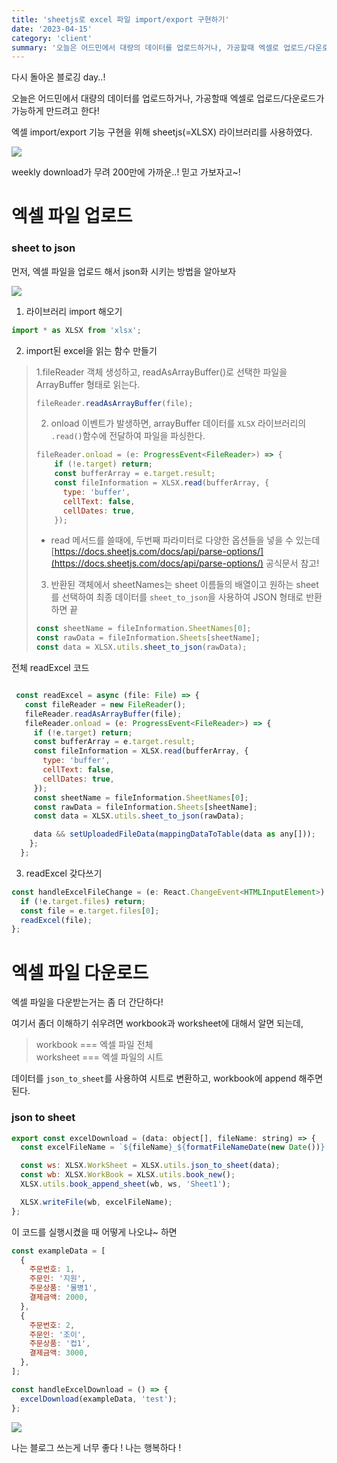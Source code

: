 ```yaml
---
title: 'sheetjs로 excel 파일 import/export 구현하기'
date: '2023-04-15'
category: 'client'
summary: '오늘은 어드민에서 대량의 데이터를 업로드하거나, 가공할때 엑셀로 업로드/다운로드가 가능하게 만드려고 한다! 엑셀 import/export 기능 구현을 위해 sheetjs(=XLSX) 라이브러리를 사용하였다.'
---
```


다시 돌아온 블로깅 day..!

오늘은 어드민에서 대량의 데이터를 업로드하거나, 가공할때 엑셀로 업로드/다운로드가 가능하게 만드려고 한다!

엑셀 import/export 기능 구현을 위해 sheetjs(=XLSX) 라이브러리를 사용하였다.

![](https://velog.velcdn.com/images/jiwonyyy/post/05a68fe4-767e-4f6d-b572-a1c7aa8bb9f0/image.png)

weekly download가 무려 200만에 가까운..! 믿고 가보자고~!

# 엑셀 파일 업로드

### sheet to json

먼저, 엑셀 파일을 업로드 해서 json화 시키는 방법을 알아보자

![](https://velog.velcdn.com/images/jiwonyyy/post/a9d655ac-c16b-4999-8491-b9c59404439d/image.gif)

1.  라이브러리 import 해오기

```js
import * as XLSX from 'xlsx';
```

2.  import된 excel을 읽는 함수 만들기

> 1.fileReader 객체 생성하고, readAsArrayBuffer()로 선택한 파일을 ArrayBuffer 형태로 읽는다.
>
> ```js
> fileReader.readAsArrayBuffer(file);
> ```
>
> 2.  onload 이벤트가 발생하면, arrayBuffer 데이터를 `XLSX` 라이브러리의 `.read()`함수에 전달하여 파일을 파싱한다.
>
> ```js
> fileReader.onload = (e: ProgressEvent<FileReader>) => {
>     if (!e.target) return;
>     const bufferArray = e.target.result;
>     const fileInformation = XLSX.read(bufferArray, {
>       type: 'buffer',
>       cellText: false,
>       cellDates: true,
>     });
> ```
>
> - read 메서드를 쓸때에, 두번째 파라미터로 다양한 옵션들을 넣을 수 있는데  
>   [https://docs.sheetjs.com/docs/api/parse-options/](https://docs.sheetjs.com/docs/api/parse-options/) 공식문서 참고!
>
> 3.  반환된 객체에서 sheetNames는 sheet 이름들의 배열이고 원하는 sheet를 선택하여 최종 데이터를 `sheet_to_json`을 사용하여 JSON 형태로 반환하면 끝
>
> ```js
> const sheetName = fileInformation.SheetNames[0];
> const rawData = fileInformation.Sheets[sheetName];
> const data = XLSX.utils.sheet_to_json(rawData);
> ```

전체 readExcel 코드

```js

 const readExcel = async (file: File) => {
   const fileReader = new FileReader();
   fileReader.readAsArrayBuffer(file);
   fileReader.onload = (e: ProgressEvent<FileReader>) => {
     if (!e.target) return;
     const bufferArray = e.target.result;
     const fileInformation = XLSX.read(bufferArray, {
       type: 'buffer',
       cellText: false,
       cellDates: true,
     });
     const sheetName = fileInformation.SheetNames[0];
     const rawData = fileInformation.Sheets[sheetName];
     const data = XLSX.utils.sheet_to_json(rawData);

     data && setUploadedFileData(mappingDataToTable(data as any[]));
    };
  };
```

3.  readExcel 갖다쓰기

```js
const handleExcelFileChange = (e: React.ChangeEvent<HTMLInputElement>) => {
  if (!e.target.files) return;
  const file = e.target.files[0];
  readExcel(file);
};
```

# 엑셀 파일 다운로드

엑셀 파일을 다운받는거는 좀 더 간단하다!

여기서 좀더 이해하기 쉬우려면 workbook과 worksheet에 대해서 알면 되는데,

> workbook === 엑셀 파일 전체  
> worksheet === 엑셀 파일의 시트

데이터를 `json_to_sheet`를 사용하여 시트로 변환하고, workbook에 append 해주면 된다.

### json to sheet

```js
export const excelDownload = (data: object[], fileName: string) => {
  const excelFileName = `${fileName}_${formatFileNameDate(new Date())}.xlsx`;

  const ws: XLSX.WorkSheet = XLSX.utils.json_to_sheet(data);
  const wb: XLSX.WorkBook = XLSX.utils.book_new();
  XLSX.utils.book_append_sheet(wb, ws, 'Sheet1');

  XLSX.writeFile(wb, excelFileName);
};
```

이 코드를 실행시켰을 때 어떻게 나오냐~ 하면

```js
const exampleData = [
  {
    주문번호: 1,
    주문인: '지원',
    주문상품: '물병1',
    결제금액: 2000,
  },
  {
    주문번호: 2,
    주문인: '조이',
    주문상품: '컵1',
    결제금액: 3000,
  },
];

const handleExcelDownload = () => {
  excelDownload(exampleData, 'test');
};
```

![](https://velog.velcdn.com/images/jiwonyyy/post/8ef93531-d8f3-49bc-bc9b-ee1b6fc34e15/image.png)

나는 블로그 쓰는게 너무 좋다 ! 나는 행복하다 !
